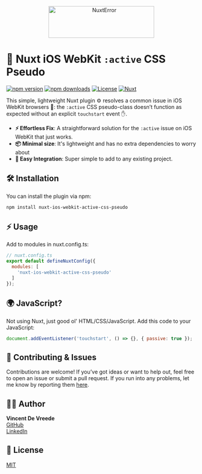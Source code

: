 <p align="center">
  <a href="https://nuxterror.com/" target="_blank">
    <img src="https://nuxterror.com/logo.svg" alt="NuxtError" width="280" height="84">
  </a>
</p>

# 📱 Nuxt iOS WebKit `:active` CSS Pseudo

[![npm version][npm-version-src]][npm-version-href]
[![npm downloads][npm-downloads-src]][npm-downloads-href]
[![License][license-src]][license-href]
[![Nuxt][nuxt-src]][nuxt-href]

This simple, lightweight Nuxt plugin ⚙️ resolves a common issue in iOS WebKit browsers 📱: the `:active` CSS pseudo-class doesn’t function as expected without an explicit `touchstart` event ✋.

- **⚡ Effortless Fix**: A straightforward solution for the `:active` issue on iOS WebKit that just works.
- **📦 Minimal size**: It's lightweight and has no extra dependencies to worry about
- **🔧 Easy Integration**: Super simple to add to any existing project.

## 🛠️ Installation

You can install the plugin via npm:

```bash
npm install nuxt-ios-webkit-active-css-pseudo
```

## ⚡ Usage
Add to modules in nuxt.config.ts:
```javascript
// nuxt.config.ts
export default defineNuxtConfig({
  modules: [
    'nuxt-ios-webkit-active-css-pseudo'
  ]
});
```

## 🌍 JavaScript?
Not using Nuxt, just  good ol' HTML/CSS/JavaScript. Add this code to your JavaScript:
```javascript
document.addEventListener('touchstart', () => {}, { passive: true });
```

## 🤝 Contributing & Issues

Contributions are welcome! If you’ve got ideas or want to help out, feel free to open an issue or submit a pull request.
If you run into any problems, let me know by reporting them [here](https://github.com/Vincentdevreede/nuxt-ios-webkit-active-css-pseudo/issues).

## 🧑‍💻 Author

**Vincent De Vreede**  
[GitHub](https://github.com/Vincentdevreede)  
[LinkedIn](https://www.linkedin.com/in/VincentdeVreede) 

## 📜 License

[MIT](LICENSE)

<!-- Badges -->
[npm-version-src]: https://img.shields.io/npm/v/nuxt-ios-webkit-active-css-pseudo/latest.svg?style=flat&colorA=020420&colorB=00DC82
[npm-version-href]: https://npmjs.com/package/nuxt-ios-webkit-active-css-pseudo

[npm-downloads-src]: https://img.shields.io/npm/dm/nuxt-ios-webkit-active-css-pseudo.svg?style=flat&colorA=020420&colorB=00DC82
[npm-downloads-href]: https://npm.chart.dev/nuxt-ios-webkit-active-css-pseudo

[license-src]: https://img.shields.io/npm/l/nuxt-ios-webkit-active-css-pseudo.svg?style=flat&colorA=020420&colorB=00DC82
[license-href]: https://npmjs.com/package/nuxt-ios-webkit-active-css-pseudo

[nuxt-src]: https://img.shields.io/badge/Nuxt-020420?logo=nuxt.js
[nuxt-href]: https://nuxt.com